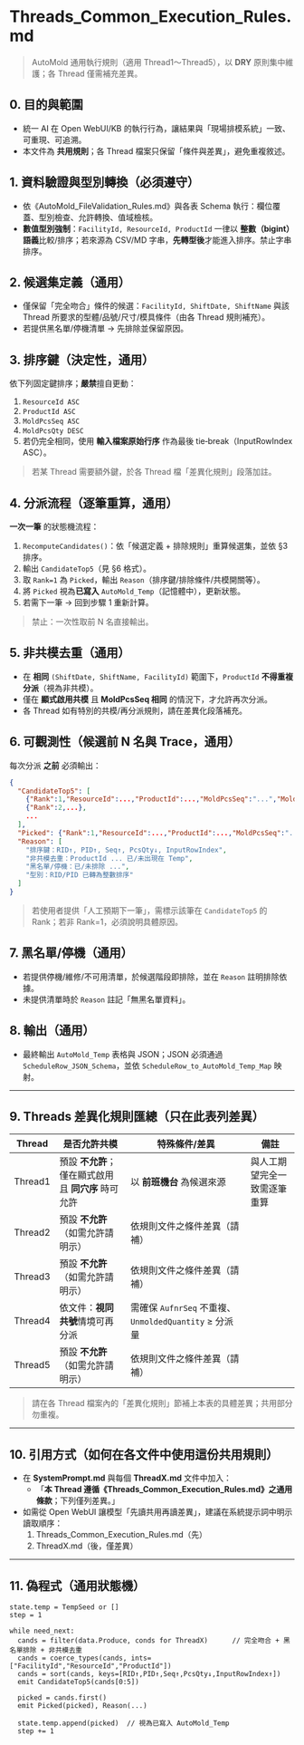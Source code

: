 # Threads_Common_Execution_Rules.md
> AutoMold 通用執行規則（適用 Thread1～Thread5），以 **DRY** 原則集中維護；各 Thread 僅需補充差異。

## 0. 目的與範圍
- 統一 AI 在 Open WebUI/KB 的執行行為，讓結果與「現場排模系統」一致、可重現、可追溯。
- 本文件為 **共用規則**；各 Thread 檔案只保留「條件與差異」，避免重複敘述。

## 1. 資料驗證與型別轉換（必須遵守）
- 依《AutoMold_FileValidation_Rules.md》與各表 Schema 執行：欄位覆蓋、型別檢查、允許轉換、值域檢核。
- **數值型別強制**：`FacilityId, ResourceId, ProductId` 一律以 **整數（bigint）語義**比較/排序；若來源為 CSV/MD 字串，**先轉型後**才能進入排序。禁止字串排序。

## 2. 候選集定義（通用）
- 僅保留「完全吻合」條件的候選：`FacilityId, ShiftDate, ShiftName` 與該 Thread 所要求的型體/品號/尺寸/模具條件（由各 Thread 規則補充）。
- 若提供黑名單/停機清單 → 先排除並保留原因。

## 3. 排序鍵（決定性，通用）
依下列固定鍵排序；**嚴禁**擅自更動：
1) `ResourceId ASC`  
2) `ProductId ASC`  
3) `MoldPcsSeq ASC`  
4) `MoldPcsQty DESC`  
5) 若仍完全相同，使用 **輸入檔案原始行序** 作為最後 tie‑break（InputRowIndex ASC）。

> 若某 Thread 需要額外鍵，於各 Thread 檔「差異化規則」段落加註。

## 4. 分派流程（逐筆重算，通用）
**一次一筆** 的狀態機流程：
1) `RecomputeCandidates()`：依「候選定義 + 排除規則」重算候選集，並依 §3 排序。  
2) 輸出 `CandidateTop5`（見 §6 格式）。  
3) 取 `Rank=1` 為 `Picked`，輸出 `Reason`（排序鍵/排除條件/共模開關等）。  
4) 將 `Picked` 視為**已寫入** `AutoMold_Temp`（記憶體中），更新狀態。  
5) 若需下一筆 → 回到步驟 1 重新計算。

> 禁止：一次性取前 N 名直接輸出。

## 5. 非共模去重（通用）
- 在 **相同** `(ShiftDate, ShiftName, FacilityId)` 範圍下，`ProductId` **不得重複分派**（視為非共模）。
- 僅在 **顯式啟用共模** 且 **MoldPcsSeq 相同** 的情況下，才允許再次分派。  
- 各 Thread 如有特別的共模/再分派規則，請在差異化段落補充。

## 6. 可觀測性（候選前 N 名與 Trace，通用）
每次分派 **之前** 必須輸出：
```json
{
  "CandidateTop5": [
    {"Rank":1,"ResourceId":...,"ProductId":...,"MoldPcsSeq":"...","MoldPcsQty":...},
    {"Rank":2,...},
    ...
  ],
  "Picked": {"Rank":1,"ResourceId":...,"ProductId":...,"MoldPcsSeq":"..."},
  "Reason": [
    "排序鍵：RID↑, PID↑, Seq↑, PcsQty↓, InputRowIndex",
    "非共模去重：ProductId ... 已/未出現在 Temp",
    "黑名單/停機：已/未排除 ...",
    "型別：RID/PID 已轉為整數排序"
  ]
}
```
> 若使用者提供「人工預期下一筆」，需標示該筆在 `CandidateTop5` 的 Rank；若非 Rank=1，必須說明具體原因。

## 7. 黑名單/停機（通用）
- 若提供停機/維修/不可用清單，於候選階段即排除，並在 `Reason` 註明排除依據。  
- 未提供清單時於 `Reason` 註記「無黑名單資料」。

## 8. 輸出（通用）
- 最終輸出 `AutoMold_Temp` 表格與 JSON；JSON 必須通過 `ScheduleRow_JSON_Schema`，並依 `ScheduleRow_to_AutoMold_Temp_Map` 映射。

---

## 9. Threads 差異化規則匯總（只在此表列差異）
| Thread | 是否允許共模 | 特殊條件/差異 | 備註 |
|---|---|---|---|
| Thread1 | 預設 **不允許**；僅在顯式啟用且 **同穴序** 時可允許 | 以 **前班機台** 為候選來源 | 與人工期望完全一致需逐筆重算 |
| Thread2 | 預設 **不允許**（如需允許請明示） | 依規則文件之條件差異（請補） |  |
| Thread3 | 預設 **不允許**（如需允許請明示） | 依規則文件之條件差異（請補） |  |
| Thread4 | 依文件：**視同共號**情境可再分派 | 需確保 `AufnrSeq` 不重複、`UnmoldedQuantity` ≥ 分派量 |  |
| Thread5 | 預設 **不允許**（如需允許請明示） | 依規則文件之條件差異（請補） |  |

> 請在各 Thread 檔案內的「差異化規則」節補上本表的具體差異；共用部分勿重複。

---

## 10. 引用方式（如何在各文件中使用這份共用規則）
- 在 **SystemPrompt.md** 與每個 **ThreadX.md** 文件中加入：  
  - 「**本 Thread 遵循《Threads_Common_Execution_Rules.md》之通用條款**；下列僅列差異。」  
- 如需從 Open WebUI 讓模型「先讀共用再讀差異」，建議在系統提示詞中明示讀取順序：  
  1) Threads_Common_Execution_Rules.md（先）  
  2) ThreadX.md（後，僅差異）

---

## 11. 偽程式（通用狀態機）
```pseudo
state.temp = TempSeed or []
step = 1

while need_next:
  cands = filter(data.Produce, conds for ThreadX)      // 完全吻合 + 黑名單排除 + 非共模去重
  cands = coerce_types(cands, ints=["FacilityId","ResourceId","ProductId"])
  cands = sort(cands, keys=[RID↑,PID↑,Seq↑,PcsQty↓,InputRowIndex↑])
  emit CandidateTop5(cands[0:5])

  picked = cands.first()
  emit Picked(picked), Reason(...)

  state.temp.append(picked)  // 視為已寫入 AutoMold_Temp
  step += 1
```
